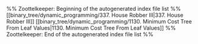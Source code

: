 %% Zoottelkeeper: Beginning of the autogenerated index file list  %%
 [[binary_tree/dynamic_programming/337. House Robber III|337. House Robber III]]
 [[binary_tree/dynamic_programming/1130. Minimum Cost Tree From Leaf Values|1130. Minimum Cost Tree From Leaf Values]]
%% Zoottelkeeper: End of the autogenerated index file list  %%
